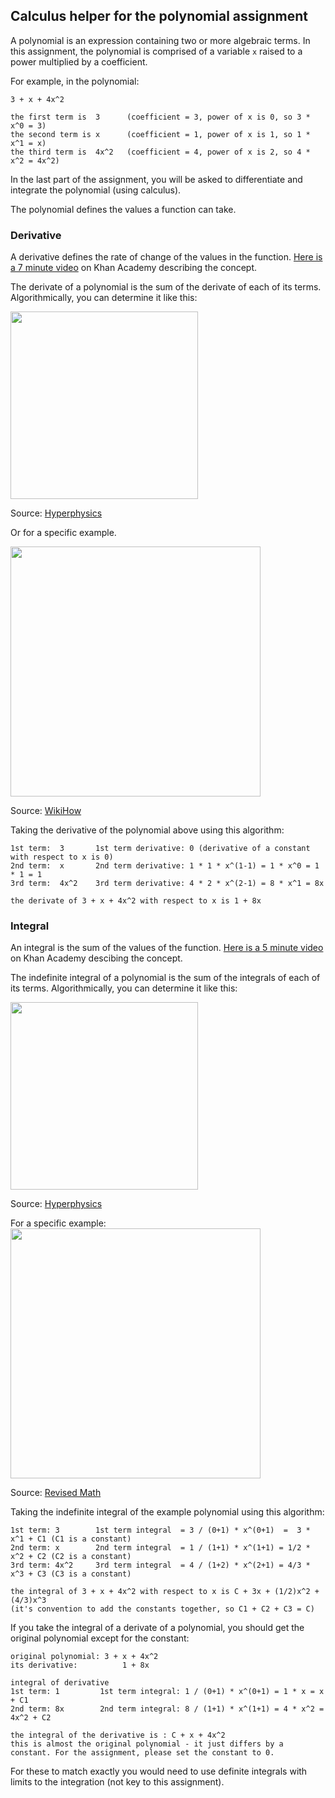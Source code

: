 ## Calculus helper for the polynomial assignment

A polynomial is an expression containing two or more algebraic terms.  In this
assignment, the polynomial is comprised of a variable `x` raised to a power
multiplied by a coefficient.

For example, in the polynomial:

    3 + x + 4x^2

    the first term is  3      (coefficient = 3, power of x is 0, so 3 * x^0 = 3)
    the second term is x      (coefficient = 1, power of x is 1, so 1 * x^1 = x)
    the third term is  4x^2   (coefficient = 4, power of x is 2, so 4 * x^2 = 4x^2)

In the last part of the assignment, you will be asked to differentiate and integrate
the polynomial (using calculus).

The polynomial defines the values a function can take.

### Derivative

A derivative defines the rate of change of the values in the function.  [Here is a 7 minute video](https://www.khanacademy.org/math/ap-calculus-ab/ab-differentiation-1-new/ab-2-1/v/derivative-as-a-concept)
on Khan Academy describing the concept.

The derivate of a polynomial is the sum of the derivate of each of its terms.  Algorithmically,
you can determine it like this:


<img src="http://hyperphysics.phy-astr.gsu.edu/hbase/math/immath/dpol.gif" width="300">

Source: [Hyperphysics](http://hyperphysics.phy-astr.gsu.edu/hbase/deriv.html)

Or for a specific example.

<img src="https://www.wikihow.com/images/thumb/b/bb/Differentiate-Polynomials-Step-4-Version-2.jpg/550px-nowatermark-Differentiate-Polynomials-Step-4-Version-2.jpg" width="400">

Source: [WikiHow](https://www.wikihow.com/Differentiate-Polynomials)

Taking the derivative of the polynomial above using this algorithm:

    1st term:  3       1st term derivative: 0 (derivative of a constant with respect to x is 0)
    2nd term:  x       2nd term derivative: 1 * 1 * x^(1-1) = 1 * x^0 = 1 * 1 = 1
    3rd term:  4x^2    3rd term derivative: 4 * 2 * x^(2-1) = 8 * x^1 = 8x

    the derivate of 3 + x + 4x^2 with respect to x is 1 + 8x

### Integral

An integral is the sum of the values of the function. [Here is a 5 minute video](https://www.khanacademy.org/math/ap-calculus-ab/ab-integration-new/ab-6-1/v/introduction-to-integral-calculus)
on Khan Academy descibing the concept.

The indefinite integral of a polynomial is the sum of the integrals of each of its terms.
Algorithmically, you can determine it like this:

<img src="http://hyperphysics.phy-astr.gsu.edu/hbase/imgmth/ipol2.gif" width="300">

Source: [Hyperphysics](http://hyperphysics.phy-astr.gsu.edu/hbase/intpol.html)

For a specific example:
<img src="https://revisionworld.com/sites/revisionworld.com/files/imce/int2.gif" width="400">

Source: [Revised Math](https://revisionmaths.com/advanced-level-maths-revision/pure-maths/calculus/integration)

Taking the indefinite integral of the example polynomial using this algorithm:

    1st term: 3        1st term integral  = 3 / (0+1) * x^(0+1)  =  3 * x^1 + C1 (C1 is a constant)
    2nd term: x        2nd term integral  = 1 / (1+1) * x^(1+1) = 1/2 * x^2 + C2 (C2 is a constant)
    3rd term: 4x^2     3rd term integral  = 4 / (1+2) * x^(2+1) = 4/3 * x^3 + C3 (C3 is a constant)

    the integral of 3 + x + 4x^2 with respect to x is C + 3x + (1/2)x^2 + (4/3)x^3 
    (it's convention to add the constants together, so C1 + C2 + C3 = C)

If you take the integral of a derivate of a polynomial, you should get the original polynomial except
for the constant:

    original polynomial: 3 + x + 4x^2
    its derivative:          1 + 8x

    integral of derivative
    1st term: 1         1st term integral: 1 / (0+1) * x^(0+1) = 1 * x = x + C1
    2nd term: 8x        2nd term integral: 8 / (1+1) * x^(1+1) = 4 * x^2 = 4x^2 + C2

    the integral of the derivative is : C + x + 4x^2 
    this is almost the original polynomial - it just differs by a constant. For the assignment, please set the constant to 0.

For these to match exactly you would need to use definite integrals with limits to the
integration (not key to this assignment).
